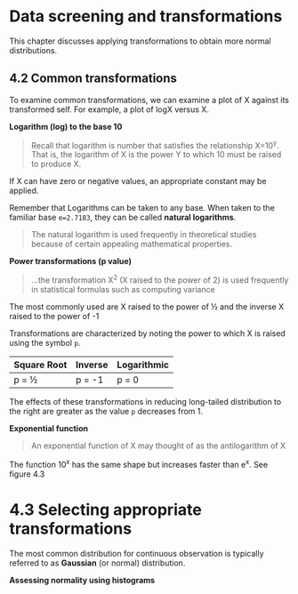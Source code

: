 # Data screening and transformations

This chapter discusses applying transformations to obtain more normal distributions.

## 4.2 Common transformations

To examine common transformations, we can examine a plot of X against its transformed self. For example, a plot of logX versus X.

**Logarithm (log) to the base 10**

> Recall that logarithm is number that satisfies the relationship X=10<sup>y</sup>. That is, the logarithm of X is the power Y to which 10 must be raised to produce X.

If X can have zero or negative values, an appropriate constant may be applied.

Remember that Logarithms can be taken to any base. When taken to the familiar base `e=2.7183`, they can be called **natural logarithms**.

> The natural logarithm is used frequently in theoretical studies because of certain appealing mathematical properties.

**Power transformations (p value)**

> ...the transformation X<sup>2</sup> (X raised to the power of 2) is used frequently in statistical formulas such as computing variance

The most commonly used are X raised to the power of ½ and the inverse X raised to the power of -1

Transformations are characterized by noting the power to which X is raised using the symbol `p`.

|Square Root| Inverse | Logarithmic |
|---|---|---
p = ½ | p = -1 | p = 0

The effects of these transformations in reducing long-tailed distribution to the right are greater as the value `p` decreases from 1.

**Exponential function**

> An exponential function of X may thought of as the antilogarithm of X

The function 10<sup>x</sup> has the same shape but increases faster than e<sup>x</sup>. See figure 4.3

# 4.3 Selecting appropriate transformations

The most common distribution for continuous observation is typically referred to as **Gaussian** (or normal) distribution.

**Assessing normality using histograms**
